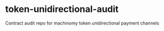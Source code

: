 # token-unidirectional-audit
Contract audit repo for machinomy token unidirectional payment channels 
